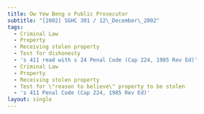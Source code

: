 ```yaml
---
title: Ow Yew Beng v Public Prosecutor
subtitle: "[2002] SGHC 301 / 12\_December\_2002"
tags:
  - Criminal Law
  - Property
  - Receiving stolen property
  - Test for dishonesty
  - 's 411 read with s 24 Penal Code (Cap 224, 1985 Rev Ed)'
  - Criminal Law
  - Property
  - Receiving stolen property
  - Test for \"reason to believe\" property to be stolen
  - 's 411 Penal Code (Cap 224, 1985 Rev Ed)'
layout: single
---
```


